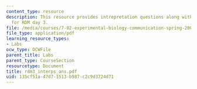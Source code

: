 ```yaml
---
content_type: resource
description: This resource provides intrepretation questions along with their answers
  for RDM day 3.
file: /media/courses/7-02-experimental-biology-communication-spring-2005/135cf51a47d71513b987c2c9d3724d71_rdm3_interps_ans.pdf
file_type: application/pdf
learning_resource_types:
- Labs
ocw_type: OCWFile
parent_title: Labs
parent_type: CourseSection
resourcetype: Document
title: rdm3_interps_ans.pdf
uid: 135cf51a-47d7-1513-b987-c2c9d3724d71
---
```

